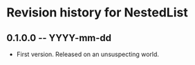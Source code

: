 # Revision history for NestedList

## 0.1.0.0 -- YYYY-mm-dd

* First version. Released on an unsuspecting world.
